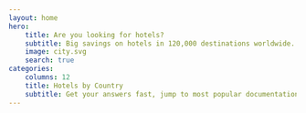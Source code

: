```yaml
---
layout: home
hero:
    title: Are you looking for hotels?  
    subtitle: Big savings on hotels in 120,000 destinations worldwide. Browse hotel reviews and find the guaranteed best price on hotels for all budgets. 
    image: city.svg
    search: true
categories:
    columns: 12
    title: Hotels by Country
    subtitle: Get your answers fast, jump to most popular documentation content       
---
```

